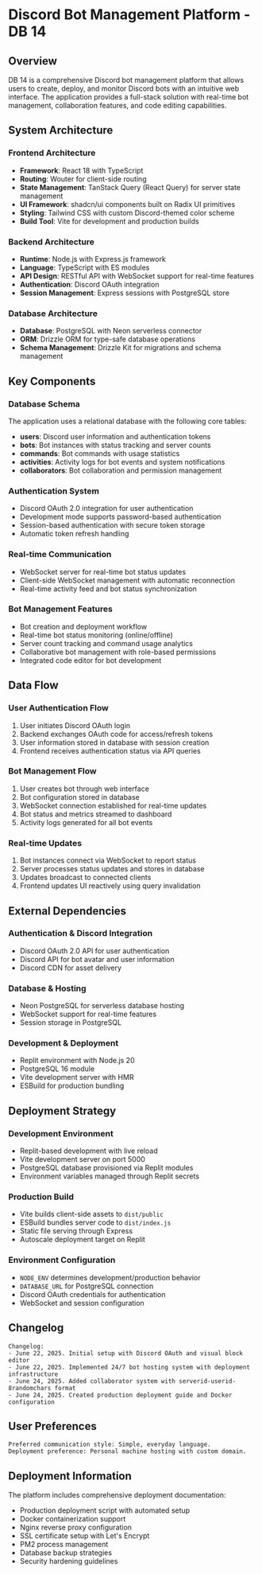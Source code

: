 # Discord Bot Management Platform - DB 14

## Overview

DB 14 is a comprehensive Discord bot management platform that allows users to create, deploy, and monitor Discord bots with an intuitive web interface. The application provides a full-stack solution with real-time bot management, collaboration features, and code editing capabilities.

## System Architecture

### Frontend Architecture
- **Framework**: React 18 with TypeScript
- **Routing**: Wouter for client-side routing
- **State Management**: TanStack Query (React Query) for server state management
- **UI Framework**: shadcn/ui components built on Radix UI primitives
- **Styling**: Tailwind CSS with custom Discord-themed color scheme
- **Build Tool**: Vite for development and production builds

### Backend Architecture
- **Runtime**: Node.js with Express.js framework
- **Language**: TypeScript with ES modules
- **API Design**: RESTful API with WebSocket support for real-time features
- **Authentication**: Discord OAuth integration
- **Session Management**: Express sessions with PostgreSQL store

### Database Architecture
- **Database**: PostgreSQL with Neon serverless connector
- **ORM**: Drizzle ORM for type-safe database operations
- **Schema Management**: Drizzle Kit for migrations and schema management

## Key Components

### Database Schema
The application uses a relational database with the following core tables:
- **users**: Discord user information and authentication tokens
- **bots**: Bot instances with status tracking and server counts
- **commands**: Bot commands with usage statistics
- **activities**: Activity logs for bot events and system notifications
- **collaborators**: Bot collaboration and permission management

### Authentication System
- Discord OAuth 2.0 integration for user authentication
- Development mode supports password-based authentication
- Session-based authentication with secure token storage
- Automatic token refresh handling

### Real-time Communication
- WebSocket server for real-time bot status updates
- Client-side WebSocket management with automatic reconnection
- Real-time activity feed and bot status synchronization

### Bot Management Features
- Bot creation and deployment workflow
- Real-time bot status monitoring (online/offline)
- Server count tracking and command usage analytics
- Collaborative bot management with role-based permissions
- Integrated code editor for bot development

## Data Flow

### User Authentication Flow
1. User initiates Discord OAuth login
2. Backend exchanges OAuth code for access/refresh tokens
3. User information stored in database with session creation
4. Frontend receives authentication status via API queries

### Bot Management Flow
1. User creates bot through web interface
2. Bot configuration stored in database
3. WebSocket connection established for real-time updates
4. Bot status and metrics streamed to dashboard
5. Activity logs generated for all bot events

### Real-time Updates
1. Bot instances connect via WebSocket to report status
2. Server processes status updates and stores in database
3. Updates broadcast to connected clients
4. Frontend updates UI reactively using query invalidation

## External Dependencies

### Authentication & Discord Integration
- Discord OAuth 2.0 API for user authentication
- Discord API for bot avatar and user information
- Discord CDN for asset delivery

### Database & Hosting
- Neon PostgreSQL for serverless database hosting
- WebSocket support for real-time features
- Session storage in PostgreSQL

### Development & Deployment
- Replit environment with Node.js 20
- PostgreSQL 16 module
- Vite development server with HMR
- ESBuild for production bundling

## Deployment Strategy

### Development Environment
- Replit-based development with live reload
- Vite development server on port 5000
- PostgreSQL database provisioned via Replit modules
- Environment variables managed through Replit secrets

### Production Build
- Vite builds client-side assets to `dist/public`
- ESBuild bundles server code to `dist/index.js`
- Static file serving through Express
- Autoscale deployment target on Replit

### Environment Configuration
- `NODE_ENV` determines development/production behavior
- `DATABASE_URL` for PostgreSQL connection
- Discord OAuth credentials for authentication
- WebSocket and session configuration

## Changelog

```
Changelog:
- June 22, 2025. Initial setup with Discord OAuth and visual block editor
- June 22, 2025. Implemented 24/7 bot hosting system with deployment infrastructure
- June 24, 2025. Added collaborator system with serverid-userid-8randomchars format
- June 24, 2025. Created production deployment guide and Docker configuration
```

## User Preferences

```
Preferred communication style: Simple, everyday language.
Deployment preference: Personal machine hosting with custom domain.
```

## Deployment Information

The platform includes comprehensive deployment documentation:
- Production deployment script with automated setup
- Docker containerization support
- Nginx reverse proxy configuration
- SSL certificate setup with Let's Encrypt
- PM2 process management
- Database backup strategies
- Security hardening guidelines